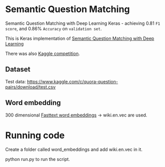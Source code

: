 # Semantic Question Matching
Semantic Question Matching with Deep Learning Keras - achieving 0.81 `F1 score`, and 0.86% `Accuracy` on `validation set`.

This is Keras implementation of [Semantic Question Matching with Deep Learning](https://engineering.quora.com/Semantic-Question-Matching-with-Deep-Learning)

There was also [Kaggle competition](https://www.kaggle.com/c/quora-question-pairs/data).

## Dataset

Test data: https://www.kaggle.com/c/quora-question-pairs/download/test.csv 

## Word embedding
300 dimensional [Fasttext word embeddings](https://fasttext.cc/docs/en/pretrained-vectors.html) -> wiki.en.vec are used.


# Running code

Create a folder called word_embeddings and add wiki.en.vec in it.

python run.py to run the script.
```


